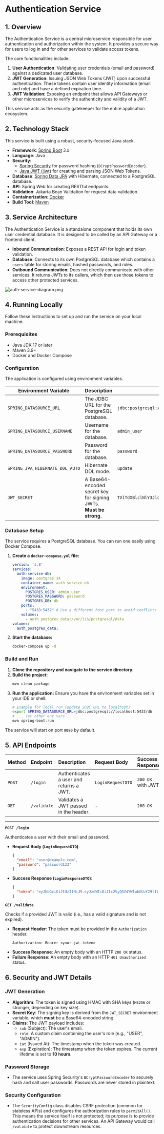 
# Authentication Service

## 1. Overview

The Authentication Service is a central microservice responsible for user authentication and authorization within the system. It provides a secure way for users to log in and for other services to validate access tokens.

The core functionalities include:
1.  **User Authentication**: Validating user credentials (email and password) against a dedicated user database.
2.  **JWT Generation**: Issuing JSON Web Tokens (JWT) upon successful authentication. These tokens contain user identity information (email and role) and have a defined expiration time.
3.  **JWT Validation**: Exposing an endpoint that allows API Gateways or other microservices to verify the authenticity and validity of a JWT.

This service acts as the security gatekeeper for the entire application ecosystem.

## 2. Technology Stack

This service is built using a robust, security-focused Java stack.

*   **Framework**: [Spring Boot](https://spring.io/projects/spring-boot) 3.x
*   **Language**: Java
*   **Security**:
    *   [Spring Security](https://spring.io/projects/spring-security) for password hashing (`BCryptPasswordEncoder`).
    *   [Java JWT (jjwt)](https://github.com/jwtk/jjwt) for creating and parsing JSON Web Tokens.
*   **Database**: [Spring Data JPA](https://spring.io/projects/spring-data-jpa) with Hibernate, connected to a PostgreSQL database.
*   **API**: Spring Web for creating RESTful endpoints.
*   **Validation**: Jakarta Bean Validation for request data validation.
*   **Containerization**: [Docker](https://www.docker.com/)
*   **Build Tool**: [Maven](https://maven.apache.org/)

## 3. Service Architecture

The Authentication Service is a standalone component that holds its own user credential database. It is designed to be called by an API Gateway or a frontend client.

*   **Inbound Communication**: Exposes a REST API for login and token validation.
*   **Database**: Connects to its own PostgreSQL database which contains a `users` table for storing emails, hashed passwords, and roles.
*   **Outbound Communication**: Does not directly communicate with other services. It returns JWTs to its callers, which then use those tokens to access other protected services.

![auth-service-diagram.png](auth-service-diagram.png)
## 4. Running Locally

Follow these instructions to set up and run the service on your local machine.

### Prerequisites

*   Java JDK 17 or later
*   Maven 3.9+
*   Docker and Docker Compose

### Configuration

The application is configured using environment variables.

| Environment Variable             | Description                                                   | Example Value                                              |
| -------------------------------- | ------------------------------------------------------------- | ---------------------------------------------------------- |
| `SPRING_DATASOURCE_URL`          | The JDBC URL for the PostgreSQL database.                     | `jdbc:postgresql://auth-service-db:5432/db`                |
| `SPRING_DATASOURCE_USERNAME`     | Username for the database.                                    | `admin_user`                                               |
| `SPRING_DATASOURCE_PASSWORD`     | Password for the database.                                    | `password`                                                 |
| `SPRING_JPA_HIBERNATE_DDL_AUTO`  | Hibernate DDL mode.                                           | `update`                                                   |
| `JWT_SECRET`                     | A Base64-encoded secret key for signing JWTs. **Must be strong.** | `TXlTdXBlclNlY3JldEtleUZvckp3dEVuY29kaW5nX0NoYW5nZVRoaXMxMjMh` |

### Database Setup

The service requires a PostgreSQL database. You can run one easily using Docker Compose.

1.  **Create a `docker-compose.yml` file:**
    ```yaml
    version: '3.8'
    services:
      auth-service-db:
        image: postgres:14
        container_name: auth-service-db
        environment:
          POSTGRES_USER: admin_user
          POSTGRES_PASSWORD: password
          POSTGRES_DB: db
        ports:
          - "5433:5432" # Use a different host port to avoid conflicts
        volumes:
          - auth_postgres_data:/var/lib/postgresql/data
    volumes:
      auth_postgres_data:
    ```
2.  **Start the database:**
    ```bash
    docker-compose up -d
    ```

### Build and Run

1.  **Clone the repository and navigate to the service directory.**
2.  **Build the project:**
    ```bash
    mvn clean package
    ```
3.  **Run the application:**
    Ensure you have the environment variables set in your IDE or shell.
    ```bash
    # Example for local run (update JDBC URL to localhost)
    export SPRING_DATASOURCE_URL=jdbc:postgresql://localhost:5433/db
    # ... set other env vars
    mvn spring-boot:run
    ```
The service will start on port `8080` by default.

## 5. API Endpoints

| Method   | Endpoint          | Description                                | Request Body                                | Success Response          | Failure Response    |
| :------- | :---------------- | :----------------------------------------- | :------------------------------------------ | :------------------------ | :------------------ |
| `POST`   | `/login`          | Authenticates a user and returns a JWT.    | `LoginRequestDTO`                           | `200 OK` with JWT         | `401 Unauthorized`  |
| `GET`    | `/validate`       | Validates a JWT passed in the header.      | -                                           | `200 OK`                  | `401 Unauthorized`  |

---
**`POST /login`**

Authenticates a user with their email and password.

*   **Request Body (`LoginRequestDTO`)**:
    ```json
    {
      "email": "user@example.com",
      "password": "password123"
    }
    ```
*   **Success Response (`LoginResponseDTO`)**:
    ```json
    {
      "token": "eyJhbGciOiJIUzI1NiJ9.eyJzdWIiOiJ1c2VyQGV4YW1wbGUuY29tIiwicm9sZSI6IlVTRVIiLCJpYXQiOjE2N..."
    }
    ```

**`GET /validate`**

Checks if a provided JWT is valid (i.e., has a valid signature and is not expired).

*   **Request Header**: The token must be provided in the `Authorization` header.
    ```
    Authorization: Bearer <your-jwt-token>
    ```
*   **Success Response**: An empty body with an HTTP `200 OK` status.
*   **Failure Response**: An empty body with an HTTP `401 Unauthorized` status.

## 6. Security and JWT Details

### JWT Generation
*   **Algorithm**: The token is signed using HMAC with SHA keys (`HS256` or stronger, depending on key size).
*   **Secret Key**: The signing key is derived from the `JWT_SECRET` environment variable, which **must** be a Base64-encoded string.
*   **Claims**: The JWT payload includes:
    *   `sub` (Subject): The user's email.
    *   `role`: A custom claim containing the user's role (e.g., "USER", "ADMIN").
    *   `iat` (Issued At): The timestamp when the token was created.
    *   `exp` (Expiration): The timestamp when the token expires. The current lifetime is set to **10 hours**.

### Password Storage
*   The service uses Spring Security's `BCryptPasswordEncoder` to securely hash and salt user passwords. Passwords are never stored in plaintext.

### Security Configuration
*   The `SecurityConfig` class disables CSRF protection (common for stateless APIs) and configures the authorization rules to `permitAll()`. This means the service itself is not protected; its purpose is to provide authentication decisions for other services. An API Gateway would call `/validate` to protect downstream resources.